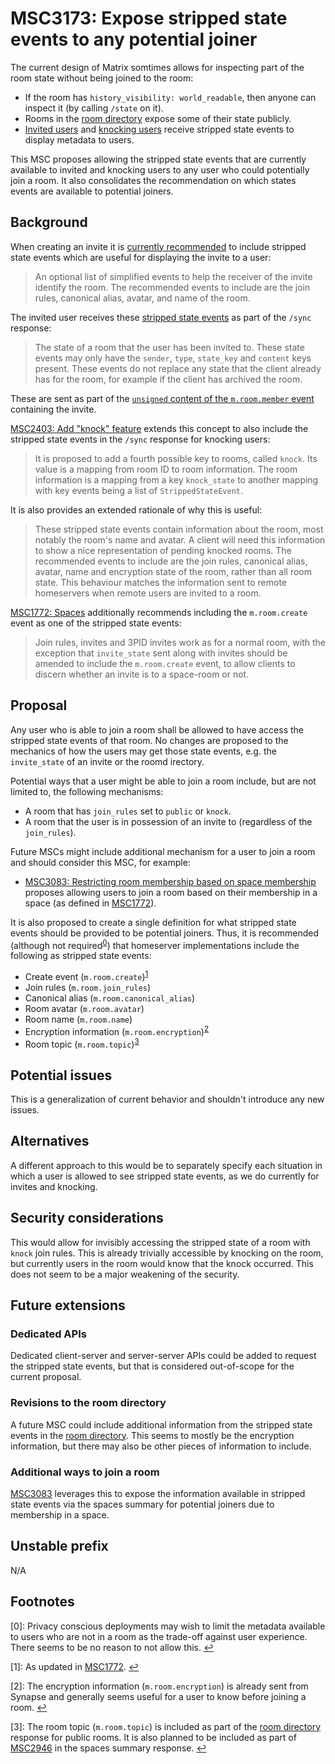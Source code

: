 # MSC3173: Expose stripped state events to any potential joiner

The current design of Matrix somtimes allows for inspecting part of the room state
without being joined to the room:

* If the room has `history_visibility: world_readable`, then anyone can inspect
  it (by calling `/state` on it).
* Rooms in the [room directory](https://matrix.org/docs/spec/client_server/latest#get-matrix-client-r0-publicrooms)
  expose some of their state publicly.
* [Invited users](https://matrix.org/docs/spec/server_server/r0.1.4#put-matrix-federation-v2-invite-roomid-eventid)
  and [knocking users](https://github.com/matrix-org/matrix-doc/pull/2403)
  receive stripped state events to display metadata to users.

This MSC proposes allowing the stripped state events that are currently available
to invited and knocking users to any user who could potentially join a room. It
also consolidates the recommendation on which states events are available to
potential joiners.

## Background

When creating an invite it is [currently recommended](https://matrix.org/docs/spec/server_server/r0.1.4#put-matrix-federation-v2-invite-roomid-eventid)
to include stripped state events which are useful for displaying the invite to a user:

> An optional list of simplified events to help the receiver of the invite identify
> the room. The recommended events to include are the join rules, canonical alias,
> avatar, and name of the room.

The invited user receives these [stripped state events](https://spec.matrix.org/unstable/client-server-api/#get_matrixclientr0sync)
as part of the `/sync` response:

> The state of a room that the user has been invited to. These state events may
> only have the `sender`, `type`, `state_key` and `content` keys present. These
> events do not replace any state that the client already has for the room, for
> example if the client has archived the room.

These are sent as part of the [`unsigned` content of the `m.room.member` event](https://spec.matrix.org/unstable/client-server-api/#mroommember)
containing the invite.

[MSC2403: Add "knock" feature](https://github.com/matrix-org/matrix-doc/pull/2403)
extends this concept to also include the stripped state events in the `/sync` response
for knocking users:

> It is proposed to add a fourth possible key to rooms, called `knock`. Its value
> is a mapping from room ID to room information. The room information is a mapping
> from a key `knock_state` to another mapping with key events being a list of
> `StrippedStateEvent`.

It is also provides an extended rationale of why this is useful:

> These stripped state events contain information about the room, most notably the
> room's name and avatar. A client will need this information to show a nice
> representation of pending knocked rooms. The recommended events to include are the
> join rules, canonical alias, avatar, name and encryption state of the room, rather
> than all room state. This behaviour matches the information sent to remote
> homeservers when remote users are invited to a room.

[MSC1772: Spaces](https://github.com/matrix-org/matrix-doc/pull/1772) additionally
recommends including the `m.room.create` event as one of the stripped state events:

> Join rules, invites and 3PID invites work as for a normal room, with the exception
> that `invite_state` sent along with invites should be amended to include the
> `m.room.create` event, to allow clients to discern whether an invite is to a
> space-room or not.

## Proposal

Any user who is able to join a room shall be allowed to have access the stripped
state events of that room. No changes are proposed to the mechanics of how the
users may get those state events, e.g. the `invite_state` of an invite or the
roomd irectory.

Potential ways that a user might be able to join a room include, but are not
limited to, the following mechanisms:

* A room that has `join_rules` set to `public` or `knock`.
* A room that the user is in possession of an invite to (regardless of the `join_rules`).

Future MSCs might include additional mechanism for a user to join a room and
should consider this MSC, for example:

* [MSC3083: Restricting room membership based on space membership](https://github.com/matrix-org/matrix-doc/pull/3083)
  proposes allowing users to join a room based on their membership in a space (as defined in
  [MSC1772](https://github.com/matrix-org/matrix-doc/pull/1772)).

It is also proposed to create a single definition for what stripped state events
should be provided to be potential joiners. Thus, it is recommended (although not
required<sup id="a0">[0](#f0)</sup>) that homeserver implementations include the
following as stripped state events:

* Create event (`m.room.create`)<sup id="a1">[1](#f1)</sup>
* Join rules (`m.room.join_rules`)
* Canonical alias (`m.room.canonical_alias`)
* Room avatar (`m.room.avatar`)
* Room name (`m.room.name`)
* Encryption information (`m.room.encryption`)<sup id="a2">[2](#f2)</sup>
* Room topic (`m.room.topic`)<sup id="a3">[3](#f3)</sup>

## Potential issues

This is a generalization of current behavior and shouldn't introduce any new issues.

## Alternatives

A different approach to this would be to separately specify each situation in which
a user is allowed to see stripped state events, as we do currently for invites and
knocking.

## Security considerations

This would allow for invisibly accessing the stripped state of a room with `knock`
join rules. This is already trivially accessible by knocking on the room, but
currently users in the room would know that the knock occurred. This does not
seem to be a major weakening of the security.

## Future extensions

### Dedicated APIs

Dedicated client-server and server-server APIs could be added to request the
stripped state events, but that is considered out-of-scope for the current
proposal.

### Revisions to the room directory

A future MSC could include additional information from the stripped state events
in the [room directory](https://matrix.org/docs/spec/client_server/latest#get-matrix-client-r0-publicrooms).
This seems to mostly be the encryption information, but there may also be other
pieces of information to include.

### Additional ways to join a room

[MSC3083](https://github.com/matrix-org/matrix-doc/pull/3083) leverages this to
expose the information available in stripped state events via the spaces summary
for potential joiners due to membership in a space.

## Unstable prefix

N/A

## Footnotes

<a id="f0"/>[0]: Privacy conscious deployments may wish to limit the metadata
available to users who are not in a room as the trade-off against user experience.
There seems to be no reason to not allow this. [↩](#a0)

<a id="f1"/>[1]: As updated in [MSC1772](https://github.com/matrix-org/matrix-doc/pull/1772). [↩](#a1)

<a id="f2"/>[2]: The encryption information (`m.room.encryption`) is already sent
from Synapse and generally seems useful for  a user to know before joining a room.
[↩](#a2)

<a id="f3"/>[3]: The room topic (`m.room.topic`) is included as part of the
[room directory](https://matrix.org/docs/spec/client_server/latest#get-matrix-client-r0-publicrooms)
response for public rooms. It is also planned to be included as part of [MSC2946](https://github.com/matrix-org/matrix-doc/pull/2946)
in the spaces summary response. [↩](#a3)
